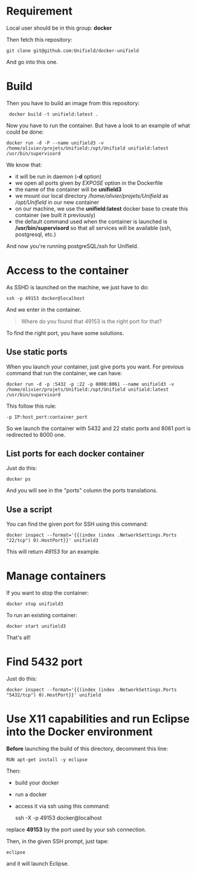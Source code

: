 # Requirement

Local user should be in this group: **docker**

Then fetch this repository:

    git clone git@github.com:Unifield/docker-unifield


And go into this one.

# Build

Then you have to build an image from this repository:

     docker build -t unifield:latest .

Now you have to run the container. But have a look to an example of what could be done:

    docker run -d -P --name unifield3 -v /home/olivier/projets/Unifield:/opt/Unifield unifield:latest /usr/bin/supervisord

We know that:

  * it will be run in daemon (**-d** option)
  * we open all ports given by *EXPOSE* option in the Dockerfile
  * the name of the container will be **unifield3**
  * we mount our local directory */home/olivier/projets/Unifield* as */opt/Unifield* in our new container
  * on our machine, we use the **unifield:latest** docker base to create this container (we built it previously)
  * the default command used when the container is launched is **/usr/bin/supervisord** so that all services will be available (ssh, postgresql, etc.)

And now you're running postgreSQL/ssh for Unifield.

# Access to the container

As SSHD is launched on the machine, we just have to do:

    ssh -p 49153 docker@localhost

And we enter in the container.

> Where do you found that 49153 is the right port for that?

To find the right port, you have some solutions.

## Use static ports

When you launch your container, just give ports you want. For previous command that run the container, we can have:

    docker run -d -p :5432 -p :22 -p 8000:8061 --name unifield3 -v /home/olivier/projets/Unifield:/opt/Unifield unifield:latest /usr/bin/supervisord

This follow this rule:

    -p IP:host_port:container_port

So we launch the container with 5432 and 22 static ports and 8061 port is redirected to 8000 one.

## List ports for each docker container

Just do this:

    docker ps

And you will see in the "ports" column the ports translations.

## Use a script

You can find the given port for SSH using this command:

    docker inspect --format='{{(index (index .NetworkSettings.Ports "22/tcp") 0).HostPort}}' unifield3

This will return *49153* for an example.

# Manage containers

If you want to stop the container:

    docker stop unifield3

To run an existing container:

    docker start unifield3

That's all!

# Find 5432 port

Just do this:

    docker inspect --format='{{(index (index .NetworkSettings.Ports "5432/tcp") 0).HostPort}}' unifield

# Use X11 capabilities and run Eclipse into the Docker environment

**Before** launching the build of this directory, decomment this line:

    RUN apt-get install -y eclipse

Then:

  * build your docker
  * run a docker
  * access it via ssh using this command:

    ssh -X -p 49153 docker@localhost

replace **49153** by the port used by your ssh connection.

Then, in the given SSH prompt, just tape:

    eclipse

and it will launch Eclipse.
